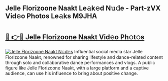 ## Jelle Florizoone Naakt Le𝚊k𝚎d N𝚞𝚍e - Part-zVX Vid𝚎o Photos Le𝚊ks M9JHA

# <h2><a href="http://fb6n1f2.evod.top/?m=Jelle+Florizoone+Naakt">🔗 👉🔴 Jelle Florizoone Naakt Vid𝚎o Ph𝚘t𝚘s</a></h2>

[![Jelle Florizoone Naakt N𝚞d𝚎s](https://i.imgur.com/8V9OHl7.gif)](http://fb6n1f2.evod.top/?m=Jelle+Florizoone+Naakt)
Influential social media star Jelle Florizoone Naakt, renowned for sharing lifestyle and dance-related content through solo and collaborative dance performances and vlogs. A public figure like Jelle Florizoone Naakt, with a large platform and a captive audience, can use his influence to bring about positive change. 
